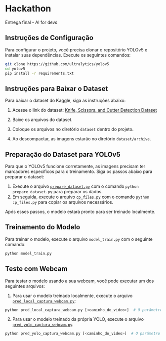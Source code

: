 # Hackathon
Entrega final - AI for devs

## Instruções de Configuração

Para configurar o projeto, você precisa clonar o repositório YOLOv5 e instalar suas dependências. Execute os seguintes comandos:

```bash
git clone https://github.com/ultralytics/yolov5
cd yolov5
pip install -r requirements.txt
```
## Instruções para Baixar o Dataset

Para baixar o dataset do Kaggle, siga as instruções abaixo:

1. Acesse o link do dataset: [Knife, Scissors, and Cutter Detection Dataset](https://www.kaggle.com/datasets/feliparus/knife-scissors-and-cutter-detection-dataset/data)
2. Baixe os arquivos do dataset.
3. Coloque os arquivos no diretório `dataset` dentro do projeto.

4. Ao descompactar, as imagens estarão no diretório `dataset/archive`.

## Preparação do Dataset para YOLOv5

Para que o YOLOv5 funcione corretamente, as imagens precisam ter marcadores específicos para o treinamento. Siga os passos abaixo para preparar o dataset:

1. Execute o arquivo [`prepare_dataset.py`](./prepare_dataset.py) com o comando `python prepare_dataset.py` para preparar os dados.
2. Em seguida, execute o arquivo [`cp_files.py`](./cp_files.py) com o comando `python cp_files.py` para copiar os arquivos necessários.

Após esses passos, o modelo estará pronto para ser treinado localmente.

## Treinamento do Modelo

Para treinar o modelo, execute o arquivo `model_train.py` com o seguinte comando:

```bash
python model_train.py
```

## Teste com Webcam

Para testar o modelo usando a sua webcam, você pode executar um dos seguintes arquivos:

1. Para usar o modelo treinado localmente, execute o arquivo [`pred_local_captura_webcam.py`](./pred_local_captura_webcam.py):

```bash
python pred_local_captura_webcam.py [<caminho_do_video>]  # O parâmetro <caminho_do_video> é opcional. Se não for informado, a webcam será usada.
```

2. Para usar o modelo treinado da própria YOLO, execute o arquivo [`pred_yolo_captura_webcam.py`](./pred_yolo_captura_webcam.py):

```bash
python pred_yolo_captura_webcam.py [<caminho_do_video>]  # O parâmetro <caminho_do_video> é opcional. Se não for informado, a webcam será usada.
```